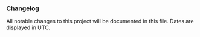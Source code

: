 ### Changelog

All notable changes to this project will be documented in this file. Dates are displayed in UTC.